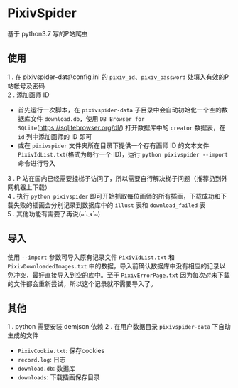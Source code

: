 # PixivSpider
基于 python3.7 写的P站爬虫
## 使用
1 . 在 pixivspider-data\config.ini 的 `pixiv_id`、`pixiv_password` 处填入有效的P站帐号及密码  
2 . 添加画师 ID  
 - 首先运行一次脚本，在 `pixivspider-data` 子目录中会自动初始化一个空的数据库文件 `download.db`，使用 `DB Browser for SQLite`(https://sqlitebrowser.org/dl/) 打开数据库中的 `creator` 数据表，在 `id` 列中添加画师的 ID 即可  
 - 或在 `pixivspider` 文件夹所在目录下提供一个存有画师 ID 的文本文件 `PixivIdList.txt`(格式为每行一个 ID)，运行 `python pixivspider --import` 命令进行导入  

3 . P 站在国内已经需要挂梯子访问了，所以需要自行解决梯子问题（推荐扔到外网机器上下载）  
4 . 执行 `python pixivspider` 即可开始抓取每位画师的所有插画，下载成功和下载失败的插画会分别记录到数据库中的 `illust` 表和 `download_failed` 表  
5 . 其他功能有需要了再说(๑´ڡ`๑)  
## 导入
使用 `--import` 参数可导入原有记录文件 `PixivIdList.txt` 和 `PixivDownloadedImages.txt` 中的数据，导入前确认数据库中没有相应的记录以免冲突，最好直接导入到空的库中。至于 `PixivErrorPage.txt` 因为每次对未下载的文件都会重新尝试，所以这个记录就不需要导入了。
## 其他
1 . python 需要安装 demjson 依赖
2 . 在用户数据目录 `pixivspider-data` 下自动生成的文件<br>
- `PixivCookie.txt`: 保存cookies<br>
- `record.log`: 日志<br>
- `download.db`: 数据库<br>
- `downloads`: 下载插画保存目录
